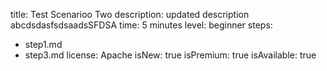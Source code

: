 title: Test Scenarioo Two
description: updated description abcdsdasfsdsaadsSFDSA
time: 5 minutes
level: beginner
steps:
  - step1.md
  - step3.md
license: Apache
isNew: true
isPremium: true
isAvailable: true

